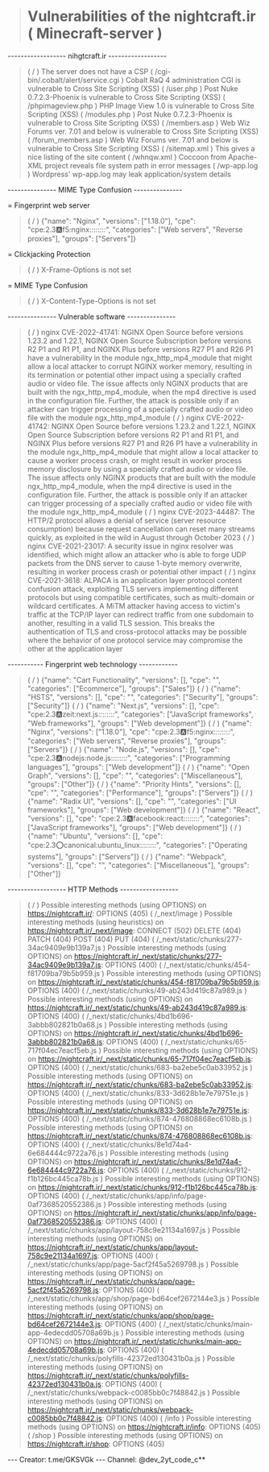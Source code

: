 > # Vulnerabilities of the nightcraft.ir ( Minecraft-server )

------------------ nihgtcraft.ir ------------------

> ( / ) The server does not have a CSP
> ( /cgi-bin/.cobalt/alert/service.cgi ) Cobalt RaQ 4 administration CGI is vulnerable to Cross Site Scripting (XSS)
> ( /user.php ) Post Nuke 0.7.2.3-Phoenix is vulnerable to Cross Site Scripting (XSS)
> ( /phpimageview.php ) PHP Image View 1.0 is vulnerable to Cross Site Scripting (XSS)
> ( /modules.php ) Post Nuke 0.7.2.3-Phoenix is vulnerable to Cross Site Scripting (XSS)
> ( /members.asp ) Web Wiz Forums ver. 7.01 and below is vulnerable to Cross Site Scripting (XSS)
> ( /forum_members.asp ) Web Wiz Forums ver. 7.01 and below is vulnerable to Cross Site Scripting (XSS)
> ( /sitemap.xml ) This gives a nice listing of the site content
> ( /whnqw.xml ) Coccoon from Apache-XML project reveals file system path in error messages
> ( /wp-app.log ) Wordpress' wp-app.log may leak application/system details

--------------- MIME Type Confusion ---------------

= Fingerprint web server

> ( / ) {"name": "Nginx", "versions": ["1.18.0"], "cpe": "cpe:2.3:a:f5:nginx:*:*:*:*:*:*:*:*", "categories": ["Web servers", "Reverse proxies"], "groups": ["Servers"]}

= Clickjacking Protection

> ( / ) X-Frame-Options is not set

= MIME Type Confusion

> ( / ) X-Content-Type-Options is not set

--------------- Vulnerable software ---------------

> ( / ) nginx CVE-2022-41741: NGINX Open Source before versions 1.23.2 and 1.22.1, NGINX Open Source Subscription before versions R2 P1 and R1 P1, and NGINX Plus before versions R27 P1 and R26 P1 have a vulnerability in the module ngx_http_mp4_module that might allow a local attacker to corrupt NGINX worker memory, resulting in its termination or potential other impact using a specially crafted audio or video file. The issue affects only NGINX products that are built with the ngx_http_mp4_module, when the mp4 directive is used in the configuration file. Further, the attack is possible only if an attacker can trigger processing of a specially crafted audio or video file with the module ngx_http_mp4_module
> ( / ) nginx CVE-2022-41742: NGINX Open Source before versions 1.23.2 and 1.22.1, NGINX Open Source Subscription before versions R2 P1 and R1 P1, and NGINX Plus before versions R27 P1 and R26 P1 have a vulnerability in the module ngx_http_mp4_module that might allow a local attacker to cause a worker process crash, or might result in worker process memory disclosure by using a specially crafted audio or video file. The issue affects only NGINX products that are built with the module ngx_http_mp4_module, when the mp4 directive is used in the configuration file. Further, the attack is possible only if an attacker can trigger processing of a specially crafted audio or video file with the module ngx_http_mp4_module
> ( / ) nginx CVE-2023-44487: The HTTP/2 protocol allows a denial of service (server resource consumption) because request cancellation can reset many streams quickly, as exploited in the wild in August through October 2023
> ( / ) nginx CVE-2021-23017: A security issue in nginx resolver was identified, which might allow an attacker who is able to forge UDP packets from the DNS server to cause 1-byte memory overwrite, resulting in worker process crash or potential other impact
> ( / ) nginx CVE-2021-3618: ALPACA is an application layer protocol content confusion attack, exploiting TLS servers implementing different protocols but using compatible certificates, such as multi-domain or wildcard certificates. A MiTM attacker having access to victim's traffic at the TCP/IP layer can redirect traffic from one subdomain to another, resulting in a valid TLS session. This breaks the authentication of TLS and cross-protocol attacks may be possible where the behavior of one protocol service may compromise the other at the application layer

----------- Fingerprint web technology ------------

> ( / ) {"name": "Cart Functionality", "versions": [], "cpe": "", "categories": ["Ecommerce"], "groups": ["Sales"]}
> ( / ) {"name": "HSTS", "versions": [], "cpe": "", "categories": ["Security"], "groups": ["Security"]}
> ( / ) {"name": "Next.js", "versions": [], "cpe": "cpe:2.3:a:zeit:next.js:*:*:*:*:*:*:*:*", "categories": ["JavaScript frameworks", "Web frameworks"], "groups": ["Web development"]}
> ( / ) {"name": "Nginx", "versions": ["1.18.0"], "cpe": "cpe:2.3:a:f5:nginx:*:*:*:*:*:*:*:*", "categories": ["Web servers", "Reverse proxies"], "groups": ["Servers"]}
> ( / ) {"name": "Node.js", "versions": [], "cpe": "cpe:2.3:a:nodejs:node.js:*:*:*:*:*:*:*:*", "categories": ["Programming languages"], "groups": ["Web development"]}
> ( / ) {"name": "Open Graph", "versions": [], "cpe": "", "categories": ["Miscellaneous"], "groups": ["Other"]}
> ( / ) {"name": "Priority Hints", "versions": [], "cpe": "", "categories": ["Performance"], "groups": ["Servers"]}
> ( / ) {"name": "Radix UI", "versions": [], "cpe": "", "categories": ["UI frameworks"], "groups": ["Web development"]}
> ( / ) {"name": "React", "versions": [], "cpe": "cpe:2.3:a:facebook:react:*:*:*:*:*:*:*:*", "categories": ["JavaScript frameworks"], "groups": ["Web development"]}
> ( / ) {"name": "Ubuntu", "versions": [], "cpe": "cpe:2.3:o:canonical:ubuntu_linux:*:*:*:*:*:*:*:*", "categories": ["Operating systems"], "groups": ["Servers"]}
> ( / ) {"name": "Webpack", "versions": [], "cpe": "", "categories": ["Miscellaneous"], "groups": ["Other"]}

------------------ HTTP Methods ------------------

> ( / ) Possible interesting methods (using OPTIONS) on https://nightcraft.ir/: OPTIONS (405)
> ( /_next/image ) Possible interesting methods (using heuristics) on https://nightcraft.ir/_next/image: CONNECT (502) DELETE (404) PATCH (404) POST (404) PUT (404)
> ( /_next/static/chunks/277-34ac9409e9b139a7.js ) Possible interesting methods (using OPTIONS) on https://nightcraft.ir/_next/static/chunks/277-34ac9409e9b139a7.js: OPTIONS (400)
> ( /_next/static/chunks/454-f81709ba79b5b959.js ) Possible interesting methods (using OPTIONS) on https://nightcraft.ir/_next/static/chunks/454-f81709ba79b5b959.js: OPTIONS (400)
> ( /_next/static/chunks/49-ab243d419c87a989.js ) Possible interesting methods (using OPTIONS) on https://nightcraft.ir/_next/static/chunks/49-ab243d419c87a989.js: OPTIONS (400)
> ( /_next/static/chunks/4bd1b696-3abbb802821b0a68.js ) Possible interesting methods (using OPTIONS) on https://nightcraft.ir/_next/static/chunks/4bd1b696-3abbb802821b0a68.js: OPTIONS (400)
> ( /_next/static/chunks/65-717f04ec7eacf5eb.js ) Possible interesting methods (using OPTIONS) on https://nightcraft.ir/_next/static/chunks/65-717f04ec7eacf5eb.js: OPTIONS (400)
> ( /_next/static/chunks/683-ba2ebe5c0ab33952.js ) Possible interesting methods (using OPTIONS) on https://nightcraft.ir/_next/static/chunks/683-ba2ebe5c0ab33952.js: OPTIONS (400)
> ( /_next/static/chunks/833-3d628b1e7e79751e.js ) Possible interesting methods (using OPTIONS) on https://nightcraft.ir/_next/static/chunks/833-3d628b1e7e79751e.js: OPTIONS (400)
> ( /_next/static/chunks/874-476808868ec6108b.js ) Possible interesting methods (using OPTIONS) on https://nightcraft.ir/_next/static/chunks/874-476808868ec6108b.js: OPTIONS (400)
> ( /_next/static/chunks/8e1d74a4-6e684444c9722a76.js ) Possible interesting methods (using OPTIONS) on https://nightcraft.ir/_next/static/chunks/8e1d74a4-6e684444c9722a76.js: OPTIONS (400)
> ( /_next/static/chunks/912-f1b126bc445ca78b.js ) Possible interesting methods (using OPTIONS) on https://nightcraft.ir/_next/static/chunks/912-f1b126bc445ca78b.js: OPTIONS (400)
> ( /_next/static/chunks/app/info/page-0af7368520552386.js ) Possible interesting methods (using OPTIONS) on https://nightcraft.ir/_next/static/chunks/app/info/page-0af7368520552386.js: OPTIONS (400)
> ( /_next/static/chunks/app/layout-758c9e21134a1697.js ) Possible interesting methods (using OPTIONS) on https://nightcraft.ir/_next/static/chunks/app/layout-758c9e21134a1697.js: OPTIONS (400)
> ( /_next/static/chunks/app/page-5acf2f45a5269798.js ) Possible interesting methods (using OPTIONS) on https://nightcraft.ir/_next/static/chunks/app/page-5acf2f45a5269798.js: OPTIONS (400)
> ( /_next/static/chunks/app/shop/page-bd64cef2672144e3.js ) Possible interesting methods (using OPTIONS) on https://nightcraft.ir/_next/static/chunks/app/shop/page-bd64cef2672144e3.js: OPTIONS (400)
> ( /_next/static/chunks/main-app-4edecdd05708a69b.js ) Possible interesting methods (using OPTIONS) on https://nightcraft.ir/_next/static/chunks/main-app-4edecdd05708a69b.js: OPTIONS (400)
> ( /_next/static/chunks/polyfills-42372ed130431b0a.js ) Possible interesting methods (using OPTIONS) on https://nightcraft.ir/_next/static/chunks/polyfills-42372ed130431b0a.js: OPTIONS (400)
> ( /_next/static/chunks/webpack-c0085bb0c7f48842.js ) Possible interesting methods (using OPTIONS) on https://nightcraft.ir/_next/static/chunks/webpack-c0085bb0c7f48842.js: OPTIONS (400)
> ( /info ) Possible interesting methods (using OPTIONS) on https://nightcraft.ir/info: OPTIONS (405)
> ( /shop ) Possible interesting methods (using OPTIONS) on https://nightcraft.ir/shop: OPTIONS (405)


--- Creator: t.me/GKSVGk --- Channel: @dev_2yt_code_c**


